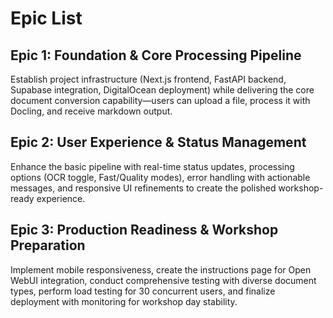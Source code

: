 # Epic List

## Epic 1: Foundation & Core Processing Pipeline
Establish project infrastructure (Next.js frontend, FastAPI backend, Supabase integration, DigitalOcean deployment) while delivering the core document conversion capability—users can upload a file, process it with Docling, and receive markdown output.

## Epic 2: User Experience & Status Management
Enhance the basic pipeline with real-time status updates, processing options (OCR toggle, Fast/Quality modes), error handling with actionable messages, and responsive UI refinements to create the polished workshop-ready experience.

## Epic 3: Production Readiness & Workshop Preparation
Implement mobile responsiveness, create the instructions page for Open WebUI integration, conduct comprehensive testing with diverse document types, perform load testing for 30 concurrent users, and finalize deployment with monitoring for workshop day stability.